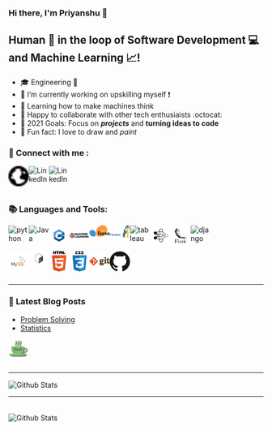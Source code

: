 ### Hi there, I'm Priyanshu 👋

## Human :bust_in_silhouette: in the loop of Software Development :computer: and Machine Learning :chart_with_upwards_trend:!
- :mortar_board: Engineering :star2:
- 🔭 I’m currently working on upskilling myself :exclamation:
- :thought_balloon: Learning how to make machines think 
- 👯 Happy to collaborate with other tech enthusiaists :octocat:
- 🥅 2021 Goals: Focus on **_projects_** and **turning ideas to code**
- :art: Fun fact: I love to draw and _paint_

### :e-mail: Connect with me :

[<img align="left" alt="portfolio" width="40px" src="https://raw.githubusercontent.com/iconic/open-iconic/master/svg/globe.svg" />][website]
[<img align="left" alt="LinkedIn" width="40px" src="https://cdn.jsdelivr.net/npm/simple-icons@v3/icons/linkedin.svg" />][linkedin]
[<img align="left" alt="LinkedIn" width="40px" src="https://img.icons8.com/ios-filled/50/000000/email-open.png" />][email]

<br/>
<br/>
<br/>

### :books: Languages and Tools:

<img align="left" alt="python" width="40px" src="https://img.icons8.com/color/48/000000/python.png"/>
<img align="left" alt="Java" width="40px" src="https://img.icons8.com/color/48/000000/java-coffee-cup-logo.png"/>
<img align="left" alt="CPP" width="40px" src="https://github.com/priyanshu7/priyanshu7/blob/master/img/cpp.png"/>
<img align="left" alt="ML" width="40px" src="https://github.com/priyanshu7/priyanshu7/blob/master/img/ml.png"/>
<img align="left" alt="Scikit" width="40px" src="https://github.com/priyanshu7/priyanshu7/blob/master/img/sklearn.png"/>
<img align="left" alt="Pandas" width="40px" src="https://github.com/priyanshu7/priyanshu7/blob/master/img/pandas.png"/>
<img align="left" alt="tableau" width="40px" src="https://img.icons8.com/color/48/000000/tableau-software.png"/>
<img align="left" alt="NN" width="40px" src="https://github.com/priyanshu7/priyanshu7/blob/master/img/neural-net.png"/>
<img align="left" alt="Flask" width="40px" src="https://github.com/priyanshu7/priyanshu7/blob/master/img/flask.png"/>
<img align="left" alt="django" width="40px" src="https://img.icons8.com/ios/50/000000/django.png" />

<br/>
<br/>
<br/>

<img align="left" alt="MySQL" width="40px" src="https://raw.githubusercontent.com/github/explore/80688e429a7d4ef2fca1e82350fe8e3517d3494d/topics/mysql/mysql.png" />
<img align="left" alt="Bash" width="40px" src="https://github.com/priyanshu7/priyanshu7/blob/master/img/unix.png"/>
<img align="left" alt="HTML5" width="40px" src="https://raw.githubusercontent.com/github/explore/80688e429a7d4ef2fca1e82350fe8e3517d3494d/topics/html/html.png" />
<img align="left" alt="CSS3" width="40px" src="https://raw.githubusercontent.com/github/explore/80688e429a7d4ef2fca1e82350fe8e3517d3494d/topics/css/css.png" />
<img align="left" alt="Git" width="40px" src="https://raw.githubusercontent.com/github/explore/80688e429a7d4ef2fca1e82350fe8e3517d3494d/topics/git/git.png" />
<img align="left" alt="GitHub" width="40px" src="https://raw.githubusercontent.com/github/explore/78df643247d429f6cc873026c0622819ad797942/topics/github/github.png" />

<br/>
<br/>
<br/>

------

### 📕 Latest Blog Posts 
<!-- BLOG-POST-LIST:START -->
- [Problem Solving](https://www.datewithdata.co.in/blog/categories/problem-solving)
- [Statistics](https://www.datewithdata.co.in/post/how-much-stats-is-too-much-stats)
<!-- BLOG-POST-LIST:END -->

<img align="left" alt="DwD" width="40px" src="https://github.com/priyanshu7/priyanshu7/blob/master/img/dwd.png"/>
<br/>
<br/>
<br/>

------

<img align="center" alt="Github Stats" src="https://github-readme-stats.vercel.app/api?username=priyanshu7&show_icons=true&hide_border=true&count_private=true&hide=prs,issues,contribs&theme=dark" />

------

<br/>
<img align="center" alt="Github Stats" src="https://github-readme-stats.vercel.app/api/top-langs/?username=priyanshu7&layout=compact" />

[website]: https://priyanshu7.github.io/
[linkedin]: https://www.linkedin.com/in/priyanshu7m/
[hackerrank]: https://www.hackerrank.com/mehta7priyanshu
[github]: https://github.com/priyanshu7
[email]: mailto:mehta7priyanshu@gmail.com
